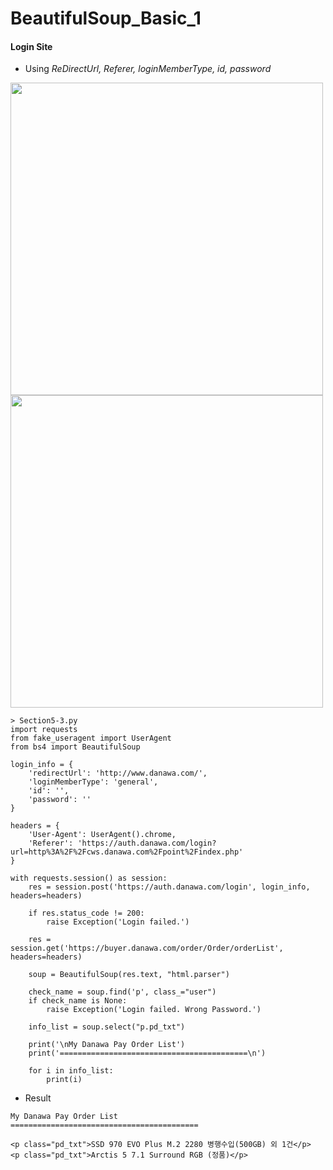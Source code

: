 # BeautifulSoup_Basic_1

#### Login Site

* Using *ReDirectUrl, Referer, loginMemberType, id, password*
<img width=500 src="https://user-images.githubusercontent.com/44635266/62006120-637ef500-b177-11e9-8e60-8cb571857432.png">

<img width =500 src="https://user-images.githubusercontent.com/44635266/62006115-54984280-b177-11e9-89d1-a862f58c751c.png">

```
> Section5-3.py
import requests
from fake_useragent import UserAgent
from bs4 import BeautifulSoup

login_info = {
    'redirectUrl': 'http://www.danawa.com/',
    'loginMemberType': 'general',
    'id': '',
    'password': ''
}

headers = {
    'User-Agent': UserAgent().chrome,
    'Referer': 'https://auth.danawa.com/login?url=http%3A%2F%2Fcws.danawa.com%2Fpoint%2Findex.php'
}

with requests.session() as session:
    res = session.post('https://auth.danawa.com/login', login_info, headers=headers)

    if res.status_code != 200:
        raise Exception('Login failed.')

    res = session.get('https://buyer.danawa.com/order/Order/orderList', headers=headers)

    soup = BeautifulSoup(res.text, "html.parser")

    check_name = soup.find('p', class_="user")
    if check_name is None:
        raise Exception('Login failed. Wrong Password.')

    info_list = soup.select("p.pd_txt")

    print('\nMy Danawa Pay Order List')
    print('==========================================\n')

    for i in info_list:
        print(i)
```

* Result
```
My Danawa Pay Order List
==========================================

<p class="pd_txt">SSD 970 EVO Plus M.2 2280 병행수입(500GB) 외 1건</p>
<p class="pd_txt">Arctis 5 7.1 Surround RGB (정품)</p>

```